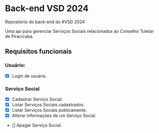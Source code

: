 # Back-end VSD 2024
Repositório do back-end do #VSD 2024

Uma api para gerenciar Serviços Sociais relacionados ao Conselho Tutelar de Piracicaba.

## Requisitos funcionais

### Usuário:

- [x] Login de usuário.

### Serviço Social
- [x] Cadastrar Serviço Social.
- [x] Listar Serviços Sociais cadastrados.
- [x] Listar Serviços Sociais publicamente.
- [x] Alterar informações de um Serviço Social.
- [] Apagar Serviço Social.